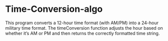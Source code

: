 # Time-Conversion-algo
This program converts a 12-hour time format (with AM/PM) into a 24-hour military time format. The timeConversion function adjusts the hour based on whether it’s AM or PM and then returns the correctly formatted time string.
